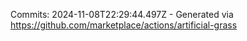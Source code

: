 Commits: 2024-11-08T22:29:44.497Z - Generated via https://github.com/marketplace/actions/artificial-grass
<br>

